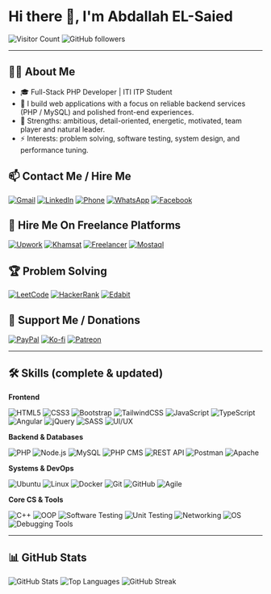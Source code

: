 # Hi there 👋, I'm Abdallah EL-Saied

![Visitor Count](https://komarev.com/ghpvc/?username=Abdallah-EL-Saied&color=blue)
![GitHub followers](https://img.shields.io/github/followers/Abdallah-EL-Saied?style=social)

---

## 👨‍💻 About Me
- 🎓 Full-Stack PHP Developer | ITI ITP Student  
- 💼 I build web applications with a focus on reliable backend services (PHP / MySQL) and polished front-end experiences.  
- 🧩 Strengths: ambitious, detail-oriented, energetic, motivated, team player and natural leader.  
- ⚡ Interests: problem solving, software testing, system design, and performance tuning.

## 📫 Contact Me / Hire Me
[![Gmail](https://img.shields.io/badge/Gmail-abdallahalsabaa.pu.2021@gmail.com-D14836?logo=gmail&logoColor=white&style=flat)](mailto:abdallahalsabaa.pu.2021@gmail.com)
[![LinkedIn](https://img.shields.io/badge/LinkedIn-AbdallahElsaied-0A66C2?logo=linkedin&logoColor=white&style=flat)](https://linkedin.com/in/abdallahelsaied)
[![Phone](https://img.shields.io/badge/Phone-01095928815-green?logo=whatsapp&logoColor=white&style=flat)](tel:+201095928815)
[![WhatsApp](https://img.shields.io/badge/WhatsApp-01095992815-green?logo=whatsapp&logoColor=white&style=flat)](https://wa.me/20109592815)
[![Facebook](https://img.shields.io/badge/Facebook-CapSaied121-1877F2?logo=facebook&logoColor=white&style=flat)](https://www.facebook.com/CapSaied121)

## 💼 Hire Me On Freelance Platforms
[![Upwork](https://img.shields.io/badge/Upwork-AbdallahElsaied-1DBF73?logo=upwork&logoColor=white&style=flat)](https://www.upwork.com/freelancers/~01ca3ead60384750da)
[![Khamsat](https://img.shields.io/badge/Khamsat-AbdallahElsaied-FFB200?logo=khamsat&logoColor=white&style=flat)](https://www.khamsat.com/user/abdallahelsaied)
[![Freelancer](https://img.shields.io/badge/Freelancer-Abdallah4elsaied-0080FF?logo=freelancer&logoColor=white&style=flat)](https://www.freelancer.com/u/abdallah4elsaie)
[![Mostaql](https://img.shields.io/badge/Mostaql-A_ELSaied-0072C6?logo=mostaql&logoColor=white&style=flat)](https://mostaql.com/u/A_ELSaied)

## 🏆 Problem Solving
[![LeetCode](https://img.shields.io/badge/LeetCode-ABDALLAHELSAIED-orange?style=flat)](https://leetcode.com/u/abdallahelsaied/)
[![HackerRank](https://img.shields.io/badge/HackerRank-AbdallahElsaied-brightgreen?style=flat)](https://www.hackerrank.com/profile/AbdallahElsaied)
[![Edabit](https://img.shields.io/badge/Edabit-AbdallahElsaied-blue?style=flat)](https://edabit.com/user/r3KTh4EsW9vQPFRma)

## 💖 Support Me / Donations
[![PayPal](https://img.shields.io/badge/PayPal-Donate-blue?logo=paypal&logoColor=white&style=flat)](https://paypal.me/yourusername)
[![Ko-fi](https://img.shields.io/badge/Ko--fi-Support-orange?logo=kofi&logoColor=white&style=flat)](https://ko-fi.com/yourusername)
[![Patreon](https://img.shields.io/badge/Patreon-Support-red?logo=patreon&logoColor=white&style=flat)](https://patreon.com/yourusername)

---

## 🛠️ Skills (complete & updated)

**Frontend**
<p>
  <img src="https://img.shields.io/badge/HTML5-orange?logo=html5&logoColor=white" alt="HTML5"/>
  <img src="https://img.shields.io/badge/CSS3-blue?logo=css3&logoColor=white" alt="CSS3"/>
  <img src="https://img.shields.io/badge/Bootstrap-purple?logo=bootstrap&logoColor=white" alt="Bootstrap"/>
  <img src="https://img.shields.io/badge/TailwindCSS-teal?logo=tailwindcss&logoColor=white" alt="TailwindCSS"/>
  <img src="https://img.shields.io/badge/JavaScript-yellow?logo=javascript&logoColor=black" alt="JavaScript"/>
  <img src="https://img.shields.io/badge/TypeScript-blue?logo=typescript&logoColor=white" alt="TypeScript"/>
  <img src="https://img.shields.io/badge/Angular-red?logo=angular&logoColor=white" alt="Angular"/>
  <img src="https://img.shields.io/badge/jQuery-blue?logo=jquery&logoColor=white" alt="jQuery"/>
  <img src="https://img.shields.io/badge/SASS-pink?logo=sass&logoColor=white" alt="SASS"/>
  <img src="https://img.shields.io/badge/UI/UX-blue" alt="UI/UX"/>
</p>

**Backend & Databases**
<p>
  <img src="https://img.shields.io/badge/PHP-purple?logo=php&logoColor=white" alt="PHP"/>
  <img src="https://img.shields.io/badge/Node.js-green?logo=node.js&logoColor=white" alt="Node.js"/>
  <img src="https://img.shields.io/badge/MySQL-blue?logo=mysql&logoColor=white" alt="MySQL"/>
  <img src="https://img.shields.io/badge/PHP_CMS-orange" alt="PHP CMS"/>
  <img src="https://img.shields.io/badge/REST_API-orange" alt="REST API"/>
  <img src="https://img.shields.io/badge/Postman-red?logo=postman&logoColor=white" alt="Postman"/>
  <img src="https://img.shields.io/badge/Apache-red?logo=apache&logoColor=white" alt="Apache"/>
</p>

**Systems & DevOps**
<p>
  <img src="https://img.shields.io/badge/Ubuntu-orange?logo=ubuntu&logoColor=white" alt="Ubuntu"/>
  <img src="https://img.shields.io/badge/Linux-black?logo=linux&logoColor=white" alt="Linux"/>
  <img src="https://img.shields.io/badge/Docker-blue?logo=docker&logoColor=white" alt="Docker"/>
  <img src="https://img.shields.io/badge/Git-orange?logo=git&logoColor=white" alt="Git"/>
  <img src="https://img.shields.io/badge/GitHub-black?logo=github&logoColor=white" alt="GitHub"/>
  <img src="https://img.shields.io/badge/Agile-blue" alt="Agile"/>
</p>

**Core CS & Tools**
<p>
  <img src="https://img.shields.io/badge/C++-blue?logo=c%2B%2B&logoColor=white" alt="C++"/>
  <img src="https://img.shields.io/badge/OOP-lightgrey" alt="OOP"/>
  <img src="https://img.shields.io/badge/Software_Testing-red" alt="Software Testing"/>
  <img src="https://img.shields.io/badge/Unit_Testing-purple" alt="Unit Testing"/>
  <img src="https://img.shields.io/badge/Networking-blue" alt="Networking"/>
  <img src="https://img.shields.io/badge/OS-lightgrey" alt="OS"/>
  <img src="https://img.shields.io/badge/Debugging-tools-yellow" alt="Debugging Tools"/>
</p>

---

## 📊 GitHub Stats
![GitHub Stats](https://github-readme-stats.vercel.app/api?username=Abdallah-EL-Saied&show_icons=true&theme=radical&count_private=true&hide_title=true&hide_border=true&height=150)
![Top Languages](https://github-readme-stats.vercel.app/api/top-langs/?username=Abdallah-EL-Saied&layout=compact&theme=radical&hide_border=true&height=150)
![GitHub Streak](https://github-readme-streak-stats.herokuapp.com/?user=Abdallah-EL-Saied&theme=radical&hide_border=true&height=150)
